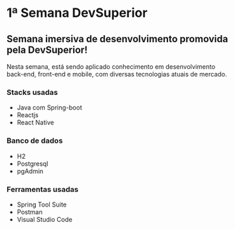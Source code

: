 # 1ª Semana DevSuperior

## Semana imersiva de desenvolvimento promovida pela DevSuperior!
Nesta semana, está sendo aplicado conhecimento em desenvolvimento back-end, front-end e mobile, com diversas tecnologias atuais de mercado.

### Stacks usadas
- Java com Spring-boot
- Reactjs
- React Native

### Banco de dados
- H2
- Postgresql
- pgAdmin

### Ferramentas usadas
- Spring Tool Suite
- Postman
- Visual Studio Code

